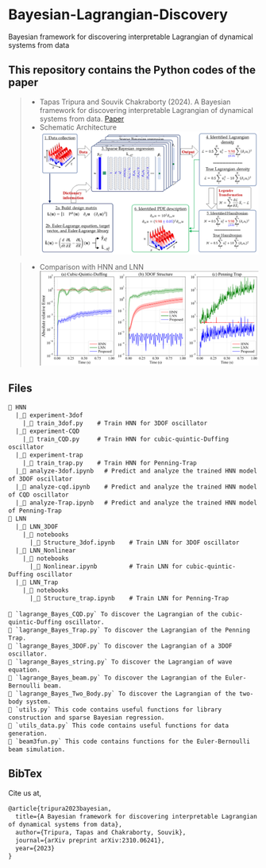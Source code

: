 # Bayesian-Lagrangian-Discovery
Bayesian framework for discovering interpretable Lagrangian of dynamical systems from data

## This repository contains the Python codes of the paper 
  > + Tapas Tripura and Souvik Chakraborty (2024). A Bayesian framework for discovering interpretable Lagrangian of dynamical systems from data. [Paper](https://arxiv.org/abs/2310.06241)
  > + Schematic Architecture
  ![Schematic Architecture](Methodology_Lagrange.png)

  > + Comparison with HNN and LNN
  ![Comparison](Comparison.png)  

## Files
```
📂 HNN
  |_📂 experiment-3dof
    |_📄 train_3dof.py    # Train HNN for 3DOF oscillator
  |_📂 experiment-CQD
    |_📄 train_CQD.py     # Train HNN for cubic-quintic-Duffing oscillator
  |_📂 experiment-trap
    |_📄 train_trap.py    # Train HNN for Penning-Trap
  |_📄 analyze-3dof.ipynb   # Predict and analyze the trained HNN model of 3DOF oscillator
  |_📄 analyze-cqd.ipynb    # Predict and analyze the trained HNN model of CQD oscillator
  |_📄 analyze-Trap.ipynb   # Predict and analyze the trained HNN model of Penning-Trap 
📂 LNN
  |_📂 LNN_3DOF
    |_📂 notebooks
      |_📄 Structure_3dof.ipynb    # Train LNN for 3DOF oscillator
  |_📂 LNN_Nonlinear
    |_📂 notebooks
      |_📄 Nonlinear.ipynb         # Train LNN for cubic-quintic-Duffing oscillator
  |_📂 LNN_Trap
    |_📂 notebooks
      |_📄 Structure_trap.ipynb    # Train LNN for Penning-Trap 

📄 `lagrange_Bayes_CQD.py` To discover the Lagrangian of the cubic-quintic-Duffing oscillator.
📄 `lagrange_Bayes_Trap.py` To discover the Lagrangian of the Penning Trap.
📄 `lagrange_Bayes_3DOF.py` To discover the Lagrangian of a 3DOF oscillator.
📄 `lagrange_Bayes_string.py` To discover the Lagrangian of wave equation.
📄 `lagrange_Bayes_beam.py` To discover the Lagrangian of the Euler-Bernoulli beam.
📄 `lagrange_Bayes_Two_Body.py` To discover the Lagrangian of the two-body system.
📄 `utils.py` This code contains useful functions for library construction and sparse Bayesian regression.
📄 `utils_data.py` This code contains useful functions for data generation.
📄 `beam3fun.py` This code contains functions for the Euler-Bernoulli beam simulation.
```
    
## BibTex
Cite us at,
```
@article{tripura2023bayesian,
  title={A Bayesian framework for discovering interpretable Lagrangian of dynamical systems from data},
  author={Tripura, Tapas and Chakraborty, Souvik},
  journal={arXiv preprint arXiv:2310.06241},
  year={2023}
}
```
